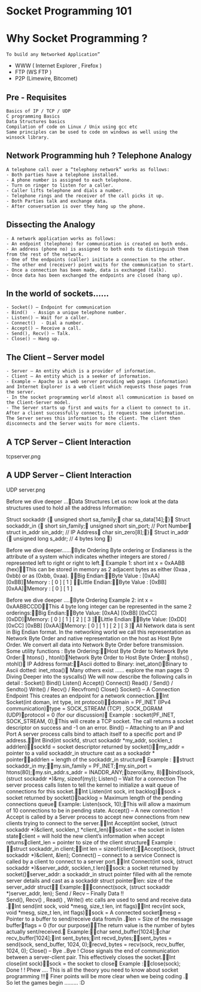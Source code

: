 
# Socket Programming 101

# Why Socket Programming ?
    To build any Networked Application”
- WWW ( Internet Explorer , Firefox )
- FTP (WS FTP )
- P2P (Limewire, Bitcomet)

## Pre - Requisites
```
Basics of IP / TCP / UDP
C programming Basics
Data Structures basics
Compilation of code on Linux / Unix using gcc etc
Same principles can be used to code on windows as well using the winsock library.
```
## Network Programming huh ? Telephone Analogy
```
A telephone call over a “telephony network” works as follows:
- Both parties have a telephone installed.
- A phone number is assigned to each telephone.
- Turn on ringer to listen for a caller. 
- Caller lifts telephone and dials a number.
- Telephone rings and the receiver of the call picks it up.
- Both Parties talk and exchange data.
- After conversation is over they hang up the phone.
```
## Dissecting the Analogy
```
- A network application works as follows:
- An endpoint (telephone) for communication is created on both ends.
- An address (phone no) is assigned to both ends to distinguish them from the rest of the network.
- One of the endpoints (caller) initiate a connection to the other.
- The other end (receiver) point waits for the communication to start.
- Once a connection has been made, data is exchanged (talk).
- Once data has been exchanged the endpoints are closed (hang up).
```

## In the world of sockets……
```
- Socket() – Endpoint for communication
- Bind()  - Assign a unique telephone number.
- Listen() – Wait for a caller.
- Connect()  - Dial a number.
- Accept() – Receive a call.
- Send(), Recv() – Talk.
- Close() – Hang up. 
```
## The Client – Server model
```
- Server – An entity which is a provider of information.
- Client – An entity which is a seeker of information.
- Example – Apache is a web server providing web pages (information) and Internet Explorer is a web client which requests those pages from the server.
- In the socket programming world almost all communication is based on the Client-Server model.
- The Server starts up first and waits for a client to connect to it. After a client successfully connects, it requests some information. The Server serves this information to the client. The client then disconnects and the Server waits for more clients.
```
## A TCP Server – Client Interaction
tcpserver.png

## A UDP Server – Client Interaction
UDP server.png

Before we dive deeper …Data Structures
Let us now look at the data structures used 
to hold all the address Information:

Struct sockaddr {	unsigned short sa_family; 	char sa_data[14];}
Struct sockaddr_in {	short sin_family;	unsigned short sin_port; // Port Number	struct in_addr sin_addr; // IP Address	char sin_zero[8];}
Struct in_addr {	unsigned long s_addr; // 4 bytes long }	

Before we dive deeper……Byte Ordering 
Byte ordering or Endianess is the attribute of a system which indicates whether integers are stored / represented left to right or right to left.
Example 1: short int x = 0xAABB (hex)This can be stored in memory as 2 adjacent bytes as either (0xaa , 0xbb) or as (0xbb, 0xaa). Big Endian:Byte Value :     [0xAA] [0xBB]Memory      :     [  0    ] [   1    ] Little Endian:Byte Value :     [0xBB] [0xAA]Memory      :     [  0    ] [   1   ]

Before we dive deeper ….Byte Ordering
Example 2: int x = 0xAABBCCDDThis 4 byte long integer can be represented in the same 2 orderings:Big Endian:Byte Value: [0xAA]  [0xBB] [0xCC] [0xDD]Memory:     [   0    ]  [   1    ] [   2   ]  [   3   ]Little Endian:Byte Value: [0xDD]  [0xCC] [0xBB] [0xAA]Memory:     [   0    ]  [   1    ] [   2   ]  [   3   ]
All Network data is sent in Big Endian format. 
In the networking world we call this representation as Network Byte Order and native representation on the host as Host Byte Order.
We convert all data into Network Byte Order before transmission.
Some utility functions :
Byte Ordering:Host Byte Order to Network Byte Order:		htons() , htonl()Network Byte Order to Host Byte Order:		ntohs() , ntohl()
IP Address format:Ascii dotted to Binary: inet_aton()Binary to Ascii dotted: inet_ntoa()
Many others exist …… explore the man pages :D 
Diving Deeper into the syscalls()
We will now describe the following calls in detail :
Socket()
Bind()
Listen()
Accept()
Connect()
Read() / Send() / Sendto()
Write() / Recv() / Recvfrom()
Close()
Socket() – A Connection Endpoint
This creates an endpoint for a network connection.Int Socket(int doman, int type, int protocol)domain = PF_INET (IPv4 communication)type = SOCK_STREAM (TCP) , SOCK_DGRAM (UDP)protocol = 0 (for our discussion)
Example : socket(PF_INET, SOCK_STREAM, 0);This will create a TCP socket. 
The call returns a socket descriptor on success and -1 on an error. 
Bind() – Attaching to an IP and Port
A server process calls bind to attach itself to a specific port and IP address.Int Bind(int sockfd, struct sockaddr *my_addr, socklen_t addrlen)sockfd = socket descriptor returned by socket()my_addr = pointer to a valid sockaddr_in structure cast as a sockaddr * pointeraddrlen = length of the sockaddr_in structure
Example : struct sockaddr_in my;my.sin_family = PF_INET;my.sin_port = htons(80);my.sin_addr.s_addr = INADDR_ANY;bzero(&my, 8)bind(sock, (struct sockaddr *)&my, sizeof(my));
Listen() – Wait for a connection
The server process calls listen to tell the kernel to initialize a wait queue of connections for this socket.Int Listen(int sock, int backlog)sock = socket returned by socket()backlog = Maximum length of the pending connections queue
Example: Listen(sock, 10);This will allow a maximum of 10 connections to be in pending state.
Accept() – A new connection !
Accept is called by a Server process to accept new connections from new clients trying to connect to the server.Int Accept(int socket, (struct sockaddr *)&client, socklen_t *client_len)socket = the socket in listen stateclient = will hold the new client’s information when accept returnsclient_len = pointer to size of the client structure
Example : struct sockaddr_in client;int len = sizeof(client);Accept(sock, (struct sockaddr *)&client, &len);
Connect() – connect to a service
Connect is called by a client to connect to a server port.Int Connect(int sock, (struct sockaddr *)&server_addr, socklen_t len)sock: a socket returned by socket()server_addr: a sockaddr_in struct pointer filled with all the remote server details and cast as a sockaddr struct pointerlen: size of the server_addr struct
Example:connect(sock, (struct sockaddr *)server_addr, len); 
Send / Recv – Finally Data !!	
Send(), Recv() , Read() , Write() etc calls are used to send and receive data .Int send(int sock, void *mesg, size_t len, int flags)Int recv(int sock, void *mesg, size_t len, int flags)sock = A connected socketmesg = Pointer to a buffer to send/receive data from/in .len = Size of the message bufferflags = 0 (for our purpose)The return value is the number of bytes actually sent/received. 
Example:char send_buffer[1024];char recv_buffer[1024];int sent_bytes;int recvd_bytes;sent_bytes = send(sock, send_buffer, 1024, 0);recvd_bytes = recv(sock, recv_buffer, 1024, 0);
Close() – Bye ..Bye ! 
Close signals the end of communication between a server-client pair. This effectively closes the socket.Int close(int sock)sock = the socket to close
Example :close(sock);
Done ! ! Phew ….
This is all the theory you need to know about socket programming !!!
Finer points will be more clear when we being coding .
So let the games begin ……… :D 
